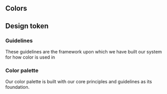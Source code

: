 ## Colors

## Design token

### Guidelines

These guidelines are the framework upon which we have built our system for how color is used in

### Color palette
Our color palette is built with our core principles and guidelines as its foundation.
